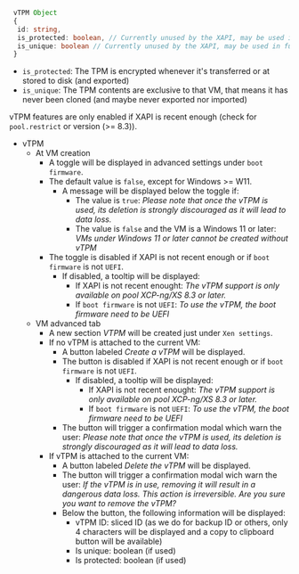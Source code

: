 ```ts
 vTPM Object
 {
  id: string,
  is_protected: boolean, // Currently unused by the XAPI, may be used in future.
  is_unique: boolean // Currently unused by the XAPI, may be used in future.
 }
```

- `is_protected`: The TPM is encrypted whenever it's transferred or at stored to disk (and exported)
- `is_unique`: The TPM contents are exclusive to that VM, that means it has never been cloned (and maybe never exported nor imported)

vTPM features are only enabled if XAPI is recent enough (check for `pool.restrict` or version (>= 8.3)).

- vTPM
  - At VM creation
    - A toggle will be displayed in advanced settings under `boot firmware`.
    - The default value is `false`, except for Windows >= W11.
      - A message will be displayed below the toggle if:
        - The value is `true`: _Please note that once the vTPM is used, its deletion is strongly discouraged as it will lead to data loss._
        - The value is `false` and the VM is a Windows 11 or later: _VMs under Windows 11 or later cannot be created without vTPM_
    - The toggle is disabled if XAPI is not recent enough or if `boot firmware` is not `UEFI`.
      - If disabled, a tooltip will be displayed:
        - If XAPI is not recent enought: _The vTPM support is only available on pool XCP-ng/XS 8.3 or later._
        - If `boot firmware` is not `UEFI`: _To use the vTPM, the boot firmware need to be UEFI_
  - VM advanced tab
    - A new section _VTPM_ will be created just under `Xen settings`.
    - If no vTPM is attached to the current VM:
      - A button labeled _Create a vTPM_ will be displayed.
      - The button is disabled if XAPI is not recent enough or if `boot firmware` is not `UEFI`.
        - If disabled, a tooltip will be displayed:
          - If XAPI is not recent enought: _The vTPM support is only available on pool XCP-ng/XS 8.3 or later._
          - If `boot firmware` is not `UEFI`: _To use the vTPM, the boot firmware need to be UEFI_
      - The button will trigger a confirmation modal which warn the user: _Please note that once the vTPM is used, its deletion is strongly discouraged as it will lead to data loss._
    - If vTPM is attached to the current VM:
      - A button labeled _Delete the vTPM_ will be displayed.
      - The button will trigger a confirmation modal wich warn the user: _If the vTPM is in use, removing it will result in a dangerous data loss. This action is irreversible. Are you sure you want to remove the vTPM?_
      - Below the button, the following information will be displayed:
        - vTPM ID: sliced ID (as we do for backup ID or others, only 4 characters will be displayed and a copy to clipboard button will be available)
        - Is unique: boolean (if used)
        - Is protected: boolean (if used)
